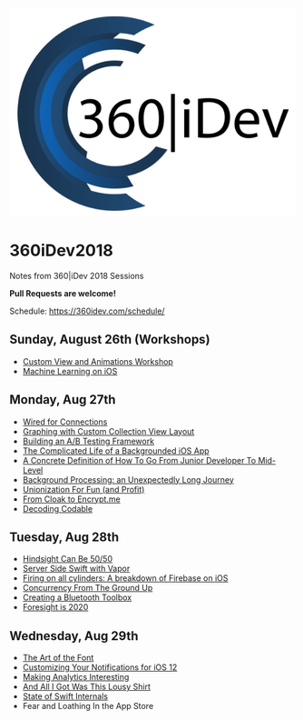 ![Image](360idev_logo.png)

# 360iDev2018
Notes from 360|iDev 2018 Sessions

**Pull Requests are welcome!**

Schedule: https://360idev.com/schedule/

## Sunday, August 26th (Workshops)
* [Custom View and Animations Workshop](AnimationWorkshop.md)
* [Machine Learning on iOS](MachineLearningWorkshop.md)

## Monday, Aug 27th
* [Wired for Connections](WiredForConnections.md)
* [Graphing with Custom Collection View Layout](GraphingWithCollectionView.md)
* [Building an A/B Testing Framework](BuildingABTesting.md)
* [The Complicated Life of a Backgrounded iOS App](BackgroundApp.md)
* [A Concrete Definition of How To Go From Junior Developer To Mid-Level](MovingFromJuniorToMidLevelDeveloper.md)
* [Background Processing: an Unexpectedly Long Journey](BackgroundProcessing.md)
* [Unionization For Fun (and Profit)](OrganizingForDevelopers.md)
* [From Cloak to Encrypt.me](FromCloakToEncrypt.md)
* [Decoding Codable](DecodingCodable.md)

## Tuesday, Aug 28th
* [Hindsight Can Be 50/50](HindsightCanBe5050.md)
* [Server Side Swift with Vapor](ServerSideSwift.md)
* [Firing on all cylinders: A breakdown of Firebase on iOS](FiringOnAllCylinders-ABreakdownOfFirebaseOnIOS.md)
* [Concurrency From The Ground Up](ConcurrencyFromTheGroundUp.md)
* [Creating a Bluetooth Toolbox](CreatingABluetoothToolbox.md)
* [Foresight is 2020](ForesightIs2020.md)

## Wednesday, Aug 29th
* [The Art of the Font](ArtOfTheFont.md)
* [Customizing Your Notifications for iOS 12](CustomizingYourNotifications.md)
* [Making Analytics Interesting](MakingAnalyticsInteresting.md)
* [And All I Got Was This Lousy Shirt](AllIGotWasThisLousyShirt.md)
* [State of Swift Internals](StateOfSwiftInternals.md)
* Fear and Loathing In the App Store
